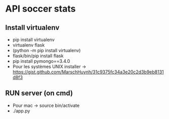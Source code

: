 # API soccer stats
## Install virtualenv
- pip install virtualenv
- virtualenv flask
- (python -m pip install virtualenv)
- flask/bin/pip install flask
- pip install pymongo==3.4.0
- Pour les systèmes UNIX installer -> https://gist.github.com/MarschHuynh/31c9375fc34a3e20c2d3b9eb8131d8f3

## RUN server (on cmd)
- Pour mac -> source bin/activate
- ./app.py
